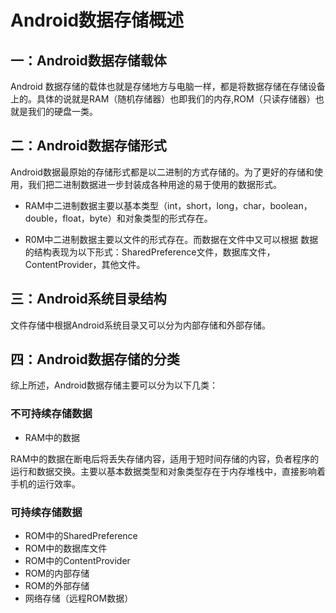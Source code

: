 # Android数据存储概述

## 一：Android数据存储载体

Android 数据存储的载体也就是存储地方与电脑一样，都是将数据存储在存储设备上的。具体的说就是RAM（随机存储器）也即我们的内存,ROM（只读存储器）也就是我们的硬盘一类。

## 二：Android数据存储形式

Android数据最原始的存储形式都是以二进制的方式存储的。为了更好的存储和使用，我们把二进制数据进一步封装成各种用途的易于使用的数据形式。



- RAM中二进制数据主要以基本类型（int，short，long，char，boolean，double，float，byte）和对象类型的形式存在。

- R0M中二进制数据主要以文件的形式存在。而数据在文件中又可以根据
数据的结构表现为以下形式：SharedPreference文件，数据库文件，ContentProvider，其他文件。

## 三：Android系统目录结构

文件存储中根据Android系统目录又可以分为内部存储和外部存储。


## 四：Android数据存储的分类

综上所述，Android数据存储主要可以分为以下几类：

### 不可持续存储数据

- RAM中的数据

 RAM中的数据在断电后将丢失存储内容，适用于短时间存储的内容，负者程序的运行和数据交换。主要以基本数据类型和对象类型存在于内存堆栈中，直接影响着手机的运行效率。

### 可持续存储数据

- ROM中的SharedPreference
- ROM中的数据库文件
- ROM中的ContentProvider
- ROM的内部存储
- ROM的外部存储
- 网络存储（远程ROM数据）